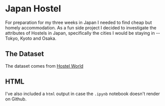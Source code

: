 # Japan Hostel

For preparation for my three weeks in Japan I needed to find 
cheap but homely accommodation.
As a fun side project I decided to investigate the attributes of Hostels in
Japan, specifically the cities I would be staying in -- Tokyo, Kyoto and Osaka.

## The Dataset

The dataset comes from [Hostel World](https://www.hostelworld.com/)


## HTML

I've also included a `html` output in case the `.ipynb` notebook doesn't render on Github.
